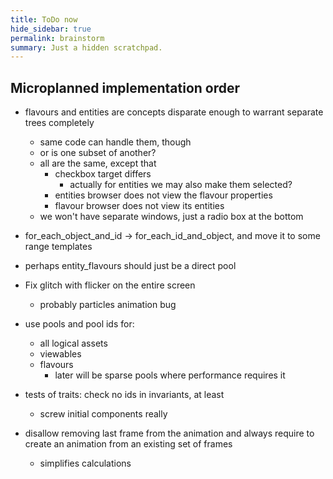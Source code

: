 ```yaml
---
title: ToDo now
hide_sidebar: true
permalink: brainstorm
summary: Just a hidden scratchpad.
---
```


## Microplanned implementation order

- flavours and entities are concepts disparate enough to warrant separate trees completely
	- same code can handle them, though
	- or is one subset of another?
	- all are the same, except that
		- checkbox target differs
			- actually for entities we may also make them selected?
		- entities browser does not view the flavour properties
		- flavour browser does not view its entities
	- we won't have separate windows, just a radio box at the bottom

- for_each_object_and_id -> for_each_id_and_object, and move it to some range templates
- perhaps entity_flavours should just be a direct pool

- Fix glitch with flicker on the entire screen
	- probably particles animation bug

- use pools and pool ids for:
	- all logical assets
	- viewables
	- flavours
		- later will be sparse pools where performance requires it

- tests of traits: check no ids in invariants, at least
	- screw initial components really

- disallow removing last frame from the animation and always require to create an animation from an existing set of frames
	- simplifies calculations
